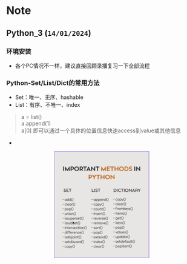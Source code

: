 
# Note

## Python_3 (`14/01/2024`)

### 环境安装
- 各个PC情况不一样，建议直接回顾录播复习一下全部流程

### Python-Set/List/Dict的常用方法
- Set：唯一、无序、hashable
- List：有序、不唯一、index
> a = list() <br>
> a.append(1) <br>
> a[0]
> 即可以通过一个具体的位置信息快速access到value或其他信息
- 
  

<p align='center'><img src='../images/PythonSetListDict的常用方法.png' width='50%' height='50%' /></p>
